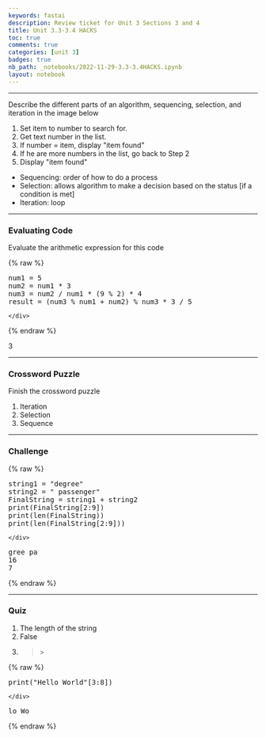 ```yaml
---
keywords: fastai
description: Review ticket for Unit 3 Sections 3 and 4
title: Unit 3.3-3.4 HACKS
toc: true
comments: true
categories: [unit 3]
badges: true
nb_path: _notebooks/2022-11-29-3.3-3.4HACKS.ipynb
layout: notebook
---
```


<!--
#################################################
### THIS FILE WAS AUTOGENERATED! DO NOT EDIT! ###
#################################################
# file to edit: _notebooks/2022-11-29-3.3-3.4HACKS.ipynb
-->

<div class="container" id="notebook-container">
        
<div class="cell border-box-sizing text_cell rendered"><div class="inner_cell">
<div class="text_cell_render border-box-sizing rendered_html">
<hr/>
</div>
</div>
</div>
<div class="cell border-box-sizing text_cell rendered"><div class="inner_cell">
<div class="text_cell_render border-box-sizing rendered_html">
<p>Describe the different parts of an algorithm, sequencing, selection, and iteration in the image below</p>

</div>
</div>
</div>
<div class="cell border-box-sizing text_cell rendered"><div class="inner_cell">
<div class="text_cell_render border-box-sizing rendered_html">
<ol>
<li>Set item to number to search for.</li>
<li>Get text number in the list.</li>
<li>If number = item, display "item found"</li>
<li>If he are more numbers in the list, go back to Step 2</li>
<li>Display "item found"</li>
</ol>

</div>
</div>
</div>
<div class="cell border-box-sizing text_cell rendered"><div class="inner_cell">
<div class="text_cell_render border-box-sizing rendered_html">
<ul>
<li>Sequencing: order of how to do a process</li>
<li>Selection: allows algorithm to make a decision based on the status [if a condition is met]</li>
<li>Iteration: loop</li>
</ul>

</div>
</div>
</div>
<div class="cell border-box-sizing text_cell rendered"><div class="inner_cell">
<div class="text_cell_render border-box-sizing rendered_html">
<hr/>
</div>
</div>
</div>
<div class="cell border-box-sizing text_cell rendered"><div class="inner_cell">
<div class="text_cell_render border-box-sizing rendered_html">
<h3 id="Evaluating-Code">Evaluating Code<a class="anchor-link" href="#Evaluating-Code"> </a></h3>
</div>
</div>
</div>
<div class="cell border-box-sizing text_cell rendered"><div class="inner_cell">
<div class="text_cell_render border-box-sizing rendered_html">
<p>Evaluate the arithmetic expression for this code</p>

</div>
</div>
</div>
    {% raw %}
    
<div class="cell border-box-sizing code_cell rendered">
<div class="input">

<div class="inner_cell">
    <div class="input_area">
<div class=" highlight hl-ipython3"><pre><span></span><span class="n">num1</span> <span class="o">=</span> <span class="mi">5</span>
<span class="n">num2</span> <span class="o">=</span> <span class="n">num1</span> <span class="o">*</span> <span class="mi">3</span>
<span class="n">num3</span> <span class="o">=</span> <span class="n">num2</span> <span class="o">/</span> <span class="n">num1</span> <span class="o">*</span> <span class="p">(</span><span class="mi">9</span> <span class="o">%</span> <span class="mi">2</span><span class="p">)</span> <span class="o">*</span> <span class="mi">4</span>
<span class="n">result</span> <span class="o">=</span> <span class="p">(</span><span class="n">num3</span> <span class="o">%</span> <span class="n">num1</span> <span class="o">+</span> <span class="n">num2</span><span class="p">)</span> <span class="o">%</span> <span class="n">num3</span> <span class="o">*</span> <span class="mi">3</span> <span class="o">/</span> <span class="mi">5</span>
</pre></div>

    </div>
</div>
</div>

</div>
    {% endraw %}

<div class="cell border-box-sizing text_cell rendered"><div class="inner_cell">
<div class="text_cell_render border-box-sizing rendered_html">
<p>3</p>

</div>
</div>
</div>
<div class="cell border-box-sizing text_cell rendered"><div class="inner_cell">
<div class="text_cell_render border-box-sizing rendered_html">
<hr/>
</div>
</div>
</div>
<div class="cell border-box-sizing text_cell rendered"><div class="inner_cell">
<div class="text_cell_render border-box-sizing rendered_html">
<h3 id="Crossword-Puzzle">Crossword Puzzle<a class="anchor-link" href="#Crossword-Puzzle"> </a></h3>
</div>
</div>
</div>
<div class="cell border-box-sizing text_cell rendered"><div class="inner_cell">
<div class="text_cell_render border-box-sizing rendered_html">
<p>Finish the crossword puzzle</p>

</div>
</div>
</div>
<div class="cell border-box-sizing text_cell rendered"><div class="inner_cell">
<div class="text_cell_render border-box-sizing rendered_html">
<ol>
<li>Iteration</li>
<li>Selection</li>
<li>Sequence</li>
</ol>

</div>
</div>
</div>
<div class="cell border-box-sizing text_cell rendered"><div class="inner_cell">
<div class="text_cell_render border-box-sizing rendered_html">
<hr/>
</div>
</div>
</div>
<div class="cell border-box-sizing text_cell rendered"><div class="inner_cell">
<div class="text_cell_render border-box-sizing rendered_html">
<h3 id="Challenge">Challenge<a class="anchor-link" href="#Challenge"> </a></h3>
</div>
</div>
</div>
    {% raw %}
    
<div class="cell border-box-sizing code_cell rendered">
<div class="input">

<div class="inner_cell">
    <div class="input_area">
<div class=" highlight hl-ipython3"><pre><span></span><span class="n">string1</span> <span class="o">=</span> <span class="s2">&quot;degree&quot;</span>
<span class="n">string2</span> <span class="o">=</span> <span class="s2">&quot; passenger&quot;</span>
<span class="n">FinalString</span> <span class="o">=</span> <span class="n">string1</span> <span class="o">+</span> <span class="n">string2</span>
<span class="nb">print</span><span class="p">(</span><span class="n">FinalString</span><span class="p">[</span><span class="mi">2</span><span class="p">:</span><span class="mi">9</span><span class="p">])</span>
<span class="nb">print</span><span class="p">(</span><span class="nb">len</span><span class="p">(</span><span class="n">FinalString</span><span class="p">))</span>
<span class="nb">print</span><span class="p">(</span><span class="nb">len</span><span class="p">(</span><span class="n">FinalString</span><span class="p">[</span><span class="mi">2</span><span class="p">:</span><span class="mi">9</span><span class="p">]))</span>
</pre></div>

    </div>
</div>
</div>

<div class="output_wrapper">
<div class="output">

<div class="output_area">

<div class="output_subarea output_stream output_stdout output_text">
<pre>gree pa
16
7
</pre>
</div>
</div>

</div>
</div>

</div>
    {% endraw %}

<div class="cell border-box-sizing text_cell rendered"><div class="inner_cell">
<div class="text_cell_render border-box-sizing rendered_html">
<hr/>
</div>
</div>
</div>
<div class="cell border-box-sizing text_cell rendered"><div class="inner_cell">
<div class="text_cell_render border-box-sizing rendered_html">
<h3 id="Quiz">Quiz<a class="anchor-link" href="#Quiz"> </a></h3>
</div>
</div>
</div>
<div class="cell border-box-sizing text_cell rendered"><div class="inner_cell">
<div class="text_cell_render border-box-sizing rendered_html">
<ol>
<li>The length of the string</li>
<li>False</li>
<li><blockquote><p>&gt;</p>
</blockquote>
</li>
</ol>

</div>
</div>
</div>
    {% raw %}
    
<div class="cell border-box-sizing code_cell rendered">
<div class="input">

<div class="inner_cell">
    <div class="input_area">
<div class=" highlight hl-ipython3"><pre><span></span><span class="nb">print</span><span class="p">(</span><span class="s2">&quot;Hello World&quot;</span><span class="p">[</span><span class="mi">3</span><span class="p">:</span><span class="mi">8</span><span class="p">])</span>
</pre></div>

    </div>
</div>
</div>

<div class="output_wrapper">
<div class="output">

<div class="output_area">

<div class="output_subarea output_stream output_stdout output_text">
<pre>lo Wo
</pre>
</div>
</div>

</div>
</div>

</div>
    {% endraw %}

<div class="cell border-box-sizing text_cell rendered"><div class="inner_cell">
<div class="text_cell_render border-box-sizing rendered_html">
<p><img src="https://lh3.googleusercontent.com/9fcWSt0p1azj3gnlsAzSWncxvsabFYaGVv79ZqweFXCUiIWu8BZEwOFrKARXruocbYziL7KC4NNvyI-HClAGr7tZQmVoaDsyaihCTKVlBSci9yfSbmXRpQ3-yTh_UjMdaI7zRdA0D5sxdnSEbAi7mgh9UHEUvKbEdmrXmNt0zWb9Ml2PJXCC6GzCT8fvJOAWQuz-vkzLPsvo0IoypuIxlncnlE6Pd1R27nhgAVzoeMz5PiLHWkB4r9XzE65jxDbRwuVzj-EwLHtMnoIaFJSfKXKRE9XF_kAAxRour8j8aoyOU23x63pNCWdcZt8Zt6mtK2VdWMQgzvxjfJ8LkWzjMJr6l-sKm_jg7SYSeK0c-DEakiHQPraEII_P6u8jIgjhuMDCIzEiT9dwhrMi12eoXRIDCAV1_IhhCtI0LDEmI52FDFvd7VUf6akAMHEgpkYpCqq53VLzhcMhdKWcpdZbU836ItnUKrQ6H4ZYiVWLS0ohgXEx8ivdRuqO7xwjha9M2OnzbkfG5OdYtQODKIMJZFlfQwLh5w9kpfXluSx6iw6zvrQFWyPjdd2_yoWAQACduCzi_z9o7tsrrjmODW892rcr4ATwTM2aIeKcxAjO-NaEndeeoBHUKEDmVHN89JtcKaOhUKW5C2eqjZJ-mzc58Xwq2OpPf4r3zFLqaWQ7FZ8spuHSZIdAEghBgatJDTsPjFsdmv_fw7Bk1o-RdyF8PPSekakjwF7X38_HU8ZrAeg4-tbKAfPf1fC17W_VpBnX3ktIJmKVtee2WTt3RNZ_ppkp1zZYrj4Hb38vaFMMRUY3kC_LKJrPrjbaB55esgNaly5TFfJ-Uz1JIXj19c_2HmtjimzxPZoYc8fjuAzWYOeRaUDtH_IZVWJa6smO1bgaS3p9Dnrfp17AOR8E5QJENQIBCaHB4CM9q3Yg6e1SewDF_EabWYd8BGput6Po7UBZ_bLP-cZ54IiZaF2H4drYUQDW_hIYxSQp_VOeQA_rjKYHSagiTq0k7b0I=w709-h118-no?authuser=0" alt=""></p>

</div>
</div>
</div>
</div>
 

